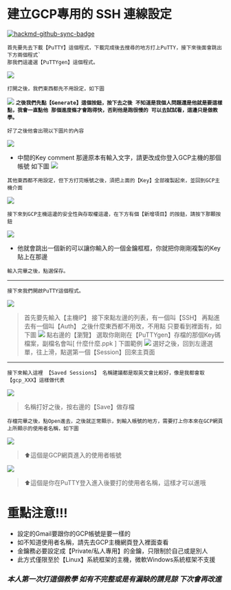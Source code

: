 # 建立GCP專用的 SSH 連線設定

[![hackmd-github-sync-badge](https://hackmd.io/scaDi-aqTxG686PjdbvzJQ/badge)](https://hackmd.io/scaDi-aqTxG686PjdbvzJQ)



```
首先要先去下載【PuTTY】這個程式，下載完成後去搜尋的地方打上PuTTY，接下來後面會跳出下方兩個程式`
那我們這邊選【PuTTYgen】這個程式。
```

![](https://i.imgur.com/MWRI8ZO.png)

```
打開之後，我們東西都先不用設定，如下圖
```
![](https://i.imgur.com/StNndgF.png)
**`之後我們先點【Generate】這個按鈕，按下去之後 不知道是我個人問題還是他就是要這樣點，我會一直點他 那個進度條才會跑得快，否則他是跑很慢的 可以去試試看，這邊只是做教學。`**

```
好了之後他會出現以下圖片的內容
```
![](https://i.imgur.com/gvW6McB.png)
- 中間的Key comment 那邊原本有輸入文字，請更改成你登入GCP主機的那個帳號 如下圖
![](https://i.imgur.com/ribNBZ1.png)

```
其他東西都不用設定，但下方打完帳號之後，須把上面的【Key】全部複製起來，並回到GCP主機介面
```
![](https://i.imgur.com/vzuocyq.png)

```
接下來到GCP主機這邊的安全性與存取權這邊，在下方有個【新增項目】的按鈕，請按下那顆按鈕
```
![](https://i.imgur.com/e8ax0Lw.png)
- 他就會跳出一個新的可以讓你輸入的一個金鑰框框，你就把你剛剛複製的Key貼上在那邊
```
輸入完畢之後，點選保存。
```
---

```
接下來我們開啟PuTTY這個程式。
```
![](https://i.imgur.com/yZYgAtA.png)

> 首先要先輸入【主機IP】
> 接下來點左邊的列表，有一個叫【SSH】
> 再點進去有一個叫【Auth】
> 之後什麼東西都不用改，不用點
> 只要看到裡面有，如下圖
![](https://i.imgur.com/ksXr0tH.png)
> 點右邊的【瀏覽】
> 選取你剛剛在【PuTTYgen】存檔的那個Key碼檔案，副檔名會叫[ 什麼什麼.ppk ] 下圖範例
![](https://i.imgur.com/uXAVPnw.png)
> 選好之後，回到左邊選單，往上滑，點選第一個【Session】回來主頁面
---
```
接下來輸入這裡 【Saved Sessions】 名稱建議都是取英文會比較好，像是我都會取【gcp_XXX】這樣做代表
```
![](https://i.imgur.com/tlumm6N.png)

> 名稱打好之後，按右邊的【Save】做存檔

```
存檔完畢之後，點Open進去，之後就正常顯示，到輸入帳號的地方，需要打上你本來在GCP網頁上所顯示的使用者名稱，如下圖
```
![](https://i.imgur.com/F17zO7F.png) 
> ⬆️這個是GCP網頁進入的使用者帳號

![](https://i.imgur.com/Hxuo7PZ.png)
> ⬆️這個是你在PuTTY登入進入後要打的使用者名稱，這樣才可以進哦

# 重點注意!!!
* 設定的Gmail要跟你的GCP帳號是要一樣的
* 如不知道使用者名稱，請先去GCP主機網頁登入裡面查看
* 金鑰務必要設定成【Private/私人專用】的金鑰，只限制於自己或是別人
* 此方式僅限至於【Linux】系統框架的主機，微軟Windows系統框架不支援

### ***本人第一次打這個教學 如有不完整或是有漏缺的請見諒 下次會再改進***